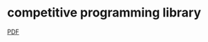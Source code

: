 # competitive programming library

[PDF](https://raw.githubusercontent.com/kmyk/competitive-programming-library/master/library.pdf)
